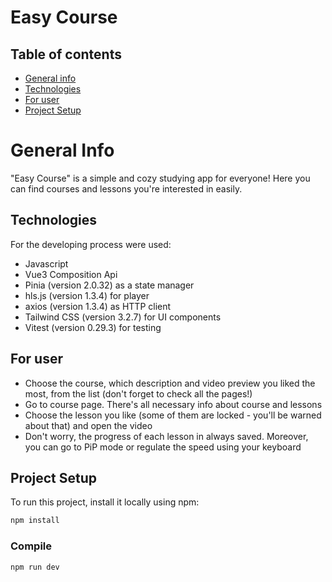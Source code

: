 # Easy Course

## Table of contents
* [General info](#general-info)
* [Technologies](#technologies)
* [For user](#for-user)
* [Project Setup](#project-setup)

# General Info

"Easy Course" is a simple and cozy studying app for everyone! Here you can find courses and lessons you're interested in easily.

## Technologies

For the developing process were used:

- Javascript 
- Vue3 Composition Api
- Pinia (version 2.0.32) as a state manager
- hls.js (version 1.3.4) for player
- axios (version 1.3.4) as HTTP client
- Tailwind CSS (version 3.2.7) for UI components
- Vitest (version 0.29.3) for testing

## For user

- Choose the course, which description and video preview you liked the most, from the list (don't forget to check all the pages!)
- Go to course page. There's all necessary info about course and lessons
- Choose the lesson you like (some of them are locked - you'll be warned about that) and open the video
- Don't worry, the progress of each lesson in always saved. Moreover, you can go to PiP mode or regulate the speed using your keyboard

## Project Setup

To run this project, install it locally using npm:

```sh
npm install
```

### Compile

```sh
npm run dev
```
